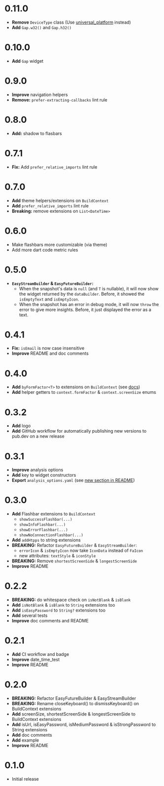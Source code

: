 # 0.11.0
- **Remove** `DeviceType` class (Use [universal_platform](https://pub.dev/packages/universal_platform) instead)
- **Add** `Gap.w32()` and `Gap.h32()`

# 0.10.0
- **Add** `Gap` widget

# 0.9.0
- **Improve** navigation helpers
- **Remove:** `prefer-extracting-callbacks` lint rule

# 0.8.0
- **Add:** shadow to flasbars

# 0.7.1
- **Fix:** Add `prefer_relative_imports` lint rule

# 0.7.0
- **Add** theme helpers/extensions on `BuildContext`
- **Add** `prefer_relative_imports` lint rule
- **Breaking:** remove extensions on `List<DateTime>`

# 0.6.0
- Make flashbars more customizable (via theme)
- Add more dart code metric rules

# 0.5.0
- **`EasyStreamBuilder` & `EasyFutureBuilder`:**
  - When the snapshot's data is `null` (and `T` is nullable), it will now show the widget returned by the `dataBuilder`. Before, it showed the `isEmptyText` and `isEmptyIcon`.
  - When the snapshot has an error in debug mode, it will now `throw` the error to give more insights. Before, it just displayed the error as a text.

# 0.4.1
- **Fix:** `isEmail` is now case insensitive
- **Improve** README and doc comments

# 0.4.0
- **Add** `byFormFactor<T>` to extensions on `BuildContext` (see [docs](https://pub.dev/documentation/fleasy/latest/fleasy/AdpativeContextExtensions/byFormFactor.html))
- **Add** helper getters to `context.formFactor` & `context.screenSize` enums

# 0.3.2
- **Add** logo
- **Add** GitHub workflow for automatically publishing new versions to pub.dev on a new release

# 0.3.1
- **Improve** analysis options
- **Add** key to widget constructors
- **Export** `analysis_options.yaml` (see [new section in README](https://pub.dev/packages/fleasy#analysis-options))

# 0.3.0

- **Add** Flashbar extensions to `BuildContext`
    - `showSuccessFlashbar(...)`
    - `showInfoFlashbar(...)`
    - `showErrorFlashbar(...)`
    - `showNoConnectionFlashbar(...)`
- **Add** `addHtpps` to string extensions
- **BREAKING:** Refactor `EasyFutureBuilder` & `EasyStreamBuilder`:
    - `errorIcon` & `isEmptyIcon` now take `IconData` instead of `FaIcon`
    - new attributes: `textStyle` & `iconStyle`
- **BREAKING:** Remove `shortestScreenSide` & `longestScreenSide`
- **Improve** README

# 0.2.2

- **BREAKING:** do whitespace check on `isNotBlank` & `isBlank`
- **Add** `isNotBlank` & `isBlank` to `String` extensions too
- **Add** `isEasyPassword` to `String?` extensions too
- **Add** several tests
- **Improve** doc comments and README

# 0.2.1

- **Add** CI workflow and badge
- **Improve** date_time_test
- **Improve** README

# 0.2.0

- **BREAKING:** Refactor EasyFutureBuilder & EasyStreamBuilder
- **BREAKING:** Rename closeKeyboard() to dismissKeyboard() on BuildContext extensions
- **Add** screenSize, shortestScreenSide & longestScreenSide to BuildContext extensions
- **Add** isUrl, isEasyPassword, isMediumPassword & isStrongPassword to String extensions
- **Add** doc comments
- **Add** example
- **Improve** README

# 0.1.0

- Initial release